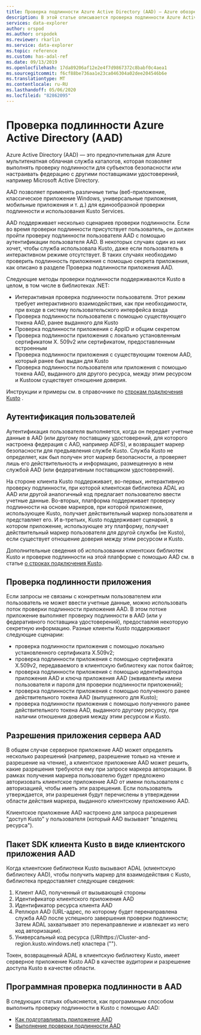 ```yaml
---
title: Проверка подлинности Azure Active Directory (AAD) — Azure обозреватель данных | Документация Майкрософт
description: В этой статье описывается проверка подлинности Azure Active Directory (AAD) в обозреватель данных Azure.
services: data-explorer
author: orspod
ms.author: orspodek
ms.reviewer: rkarlin
ms.service: data-explorer
ms.topic: reference
ms.custom: has-adal-ref
ms.date: 09/13/2019
ms.openlocfilehash: 17da89206af12e2e4f7d9867372c8babf0c4aea1
ms.sourcegitcommit: f6cf88be736aa1e23ca046304a02dee204546b6e
ms.translationtype: MT
ms.contentlocale: ru-RU
ms.lasthandoff: 05/06/2020
ms.locfileid: "82862095"
---
```

# <a name="azure-active-directory-aad-authentication"></a>Проверка подлинности Azure Active Directory (AAD)

Azure Active Directory (AAD) — это предпочтительная для Azure мультитенатная облачная служба каталогов, которая позволяет выполнять проверку подлинности для субъектов безопасности или настраивать федерацию с другими поставщиками удостоверений, например Microsoft Active Directory.

AAD позволяет применять различные типы (веб-приложение, классическое приложение Windows, универсальные приложения, мобильные приложения и т. д.) для единообразной проверки подлинности и использования Kusto Services.

AAD поддерживает несколько сценариев проверки подлинности.
Если во время проверки подлинности присутствует пользователь, он должен пройти проверку подлинности пользователя AAD с помощью аутентификации пользователя AAD.
В некоторых случаях один из них хочет, чтобы служба использовала Kusto, даже если пользователь в интерактивном режиме отсутствует. В таких случаях необходимо проверить подлинность приложения с помощью секрета приложения, как описано в разделе Проверка подлинности приложения AAD.

Следующие методы проверки подлинности поддерживаются Kusto в целом, в том числе в библиотеках .NET:

* Интерактивная проверка подлинности пользователя. Этот режим требует интерактивного взаимодействия, как при необходимости, при входе в систему пользовательского интерфейса входа
* Проверка подлинности пользователя с помощью существующего токена AAD, ранее выданного для Kusto
* Проверка подлинности приложения с AppID и общим секретом
* Проверка подлинности приложения с локально установленным сертификатом X. 509v2 или сертификатом, предоставленным встроенным
* Проверка подлинности приложения с существующим токеном AAD, который ранее был выдан для Kusto
* Проверка подлинности пользователя или приложения с помощью токена AAD, выданного для другого ресурса, между этим ресурсом и Kustoом существует отношение доверия.

Инструкции и примеры см. в справочнике по [строкам подключения Kusto](../../api/connection-strings/kusto.md) .

## <a name="user-authentication"></a>Аутентификация пользователей

Аутентификация пользователя выполняется, когда он передает учетные данные в AAD (или другому поставщику удостоверений, для которого настроена федерация с AAD, например ADFS), и возвращает маркер безопасности для предъявления службе Kusto. Служба Kusto не определяет, как был получен этот маркер безопасности, а проверяет лишь его действительность и информацию, размещенную в нем службой AAD (или федеративным поставщиком удостоверений).

На стороне клиента Kusto поддерживает, во-первых, интерактивную проверку подлинности, при которой клиентская библиотека ADAL из AAD или другой аналогичный код предлагает пользователю ввести учетные данные. Во-вторых, платформа поддерживает проверку подлинности на основе маркеров, при которой приложение, использующее Kusto, получает действительный маркер пользователя и представляет его. И в-третьих, Kusto поддерживает сценарий, в котором приложение, использующее эту платформу, получает действительный маркер пользователя для другой службы (не Kusto), если существует отношение доверия между этим ресурсом и Kusto.

Дополнительные сведения об использовании клиентских библиотек Kusto и проверке подлинности на этой платформе с помощью AAD см. в статье [о строках подключения Kusto](../../api/connection-strings/kusto.md).

## <a name="application-authentication"></a>Проверка подлинности приложения

Если запросы не связаны с конкретным пользователем или пользователь не может ввести учетные данные, можно использовать поток проверки подлинности приложения AAD. В этом потоке приложение выполняет проверку подлинности в AAD (или у федеративного поставщика удостоверений), предоставляя некоторую секретную информацию. Разные клиенты Kusto поддерживают следующие сценарии:

* проверка подлинности приложения с помощью локально установленного сертификата X.509v2;
* проверка подлинности приложения с помощью сертификата X.509v2, передаваемого в клиентскую библиотеку как поток байтов;
* проверка подлинности приложения с помощью идентификатора приложения AAD и ключа приложения AAD (эквиваленты имени пользователя и пароля для проверки подлинности приложений);
* проверка подлинности приложения с помощью полученного ранее действительного токена AAD (выпущенного для Kusto);
* проверка подлинности приложения с помощью полученного ранее действительного токена AAD, выданного другому ресурсу, при наличии отношения доверия между этим ресурсом и Kusto.

## <a name="aad-server-application-permissions"></a>Разрешения приложения сервера AAD

В общем случае серверное приложение AAD может определять несколько разрешений (например, разрешение только на чтение и разрешение на чтение), а клиентское приложение AAD может решить, какие разрешения требуются ему при запросе маркера авторизации. В рамках получения маркера пользователю будет предложено авторизовать клиентское приложение AAD от имени пользователя с авторизацией, чтобы иметь эти разрешения. Если пользователь утверждается, эти разрешения будут перечислены в утверждении области действия маркера, выданного клиентскому приложению AAD.



Клиентское приложение AAD настроено для запроса разрешения "доступ Kusto" у пользователя (который AAD вызывает "владелец ресурса").

## <a name="kusto-client-sdk-as-an-aad-client-application"></a>Пакет SDK клиента Kusto в виде клиентского приложения AAD

Когда клиентские библиотеки Kusto вызывают ADAL (клиентскую библиотеку AAD), чтобы получить маркер для взаимодействия с Kusto, библиотека предоставляет следующие сведения:

1. Клиент AAD, полученный от вызывающей стороны
2. Идентификатор клиентского приложения AAD
3. Идентификатор ресурса клиента AAD
4. Реплюрл AAD (URL-адрес, по которому будет перенаправлена служба AAD после успешного завершения проверки подлинности; Затем ADAL захватывает это перенаправление и извлекает из него код авторизации).
5. Универсальный код ресурса (URIhttps://Cluster-and-region.kusto.windows.net) кластера ("").

Токен, возвращенный ADAL в клиентскую библиотеку Kusto, имеет серверное приложение Kusto AAD в качестве аудитории и разрешение доступа Kusto в качестве области.

## <a name="authenticating-with-aad-programmatically"></a>Программная проверка подлинности в AAD

В следующих статьях объясняется, как программным способом выполнить проверку подлинности в Kusto с помощью AAD:

* [Как подготавливать приложение AAD](./how-to-provision-aad-app.md)
* [Выполнение проверки подлинности AAD](./how-to-authenticate-with-aad.md)
